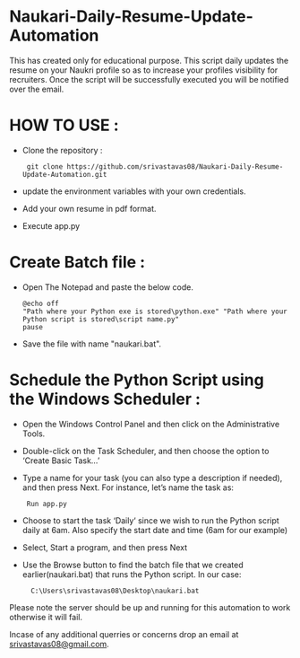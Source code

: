 # Naukari-Daily-Resume-Update-Automation

This has created only for educational purpose.
This script daily updates the resume on your Naukri profile so as to increase your profiles visibility for recruiters. Once the script will be successfully executed you will be notified over the email.

# HOW TO USE :
- Clone the repository :
                
       git clone https://github.com/srivastavas08/Naukari-Daily-Resume-Update-Automation.git
- update the environment variables with your own credentials.
- Add your own resume in pdf format.
- Execute app.py

# Create Batch file :
- Open The Notepad and paste the below code.
    
      @echo off
      "Path where your Python exe is stored\python.exe" "Path where your Python script is stored\script name.py"
      pause
- Save the file with name "naukari.bat".

# Schedule the Python Script using the Windows Scheduler :
- Open the Windows Control Panel and then click on the Administrative Tools.
- Double-click on the Task Scheduler, and then choose the option to ‘Create Basic Task…’
- Type a name for your task (you can also type a description if needed), and then press Next. For instance, let’s name the task as: 

       Run app.py
- Choose to start the task ‘Daily‘ since we wish to run the Python script daily at 6am. Also specify the start date and time (6am for our example)
- Select, Start a program, and then press Next
- Use the Browse button to find the batch file that we created earlier(naukari.bat) that runs the Python script. In our case:
                
        C:\Users\srivastavas08\Desktop\naukari.bat

Please note the server should be up and running for this automation to work otherwise it will fail.

Incase of any additional querries or concerns drop an email at srivastavas08@gmail.com.
